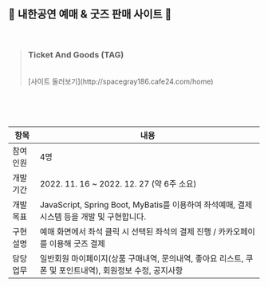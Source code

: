 ## 🎵 내한공연 예매 & 굿즈 판매 사이트 🎵
<br>

> ### Ticket And Goods (TAG)
><br>
> [사이트 둘러보기](http://spacegray186.cafe24.com/home)
<br>
<br>
<br>

| 항목 | 내용 |
| ------ | ------ |
| 참여인원 | 4명 |
| 개발기간 | 2022. 11. 16 ~ 2022. 12. 27 (약 6주 소요) |
| 개발목표 | JavaScript, Spring Boot, MyBatis를 이용하여 좌석예매, 결제시스템 등을 개발 및 구현합니다. |
| 구현설명 | 예매 화면에서 좌석 클릭 시 선택된 좌석의 결제 진행 / 카카오페이를 이용해 굿즈 결제 |
| 담당업무 | 일반회원 마이페이지(상품 구매내역, 문의내역, 좋아요 리스트, 쿠폰 및 포인트내역), 회원정보 수정, 공지사항 |

<br>
